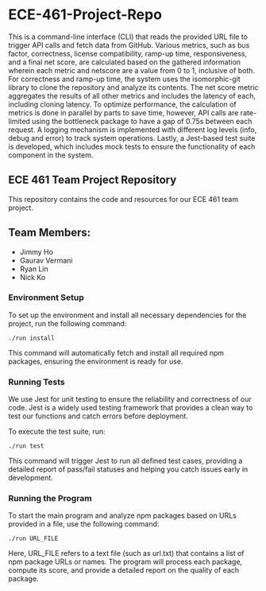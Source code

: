 # ECE-461-Project-Repo
This is a command-line interface (CLI) that reads the provided URL file to trigger API calls and fetch data from GitHub. Various metrics, such as bus factor, correctness, license compatibility, ramp-up time, responsiveness, and a final net score, are calculated based on the gathered information wherein each metric and netscore are a value from 0 to 1, inclusive of both. For correctness and ramp-up time, the system uses the isomorphic-git library to clone the repository and analyze its contents. The net score metric aggregates the results of all other metrics and includes the latency of each, including cloning latency. To optimize performance, the calculation of metrics is done in parallel by parts to save time, however, API calls are rate-limited using the bottleneck package to have a gap of 0.75s between each request. A logging mechanism is implemented with different log levels (info, debug and error) to track system operations. Lastly, a Jest-based test suite is developed, which includes mock tests to ensure the functionality of each component in the system.

## ECE 461 Team Project Repository
This repository contains the code and resources for our ECE 461 team project.

## Team Members:
- Jimmy Ho
- Gaurav Vermani
- Ryan Lin
- Nick Ko

### Environment Setup
To set up the environment and install all necessary dependencies for the project, run the following command:
```
./run install
```
This command will automatically fetch and install all required npm packages, ensuring the environment is ready for use.

### Running Tests
We use Jest for unit testing to ensure the reliability and correctness of our code. Jest is a widely used testing framework that provides a clean way to test our functions and catch errors before deployment.

To execute the test suite, run:

```
./run test
```
This command will trigger Jest to run all defined test cases, providing a detailed report of pass/fail statuses and helping you catch issues early in development.

### Running the Program
To start the main program and analyze npm packages based on URLs provided in a file, use the following command:

```
./run URL_FILE
```

Here, URL_FILE refers to a text file (such as url.txt) that contains a list of npm package URLs or names. The program will process each package, compute its score, and provide a detailed report on the quality of each package.
